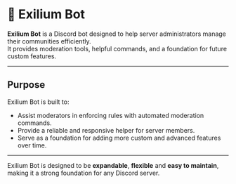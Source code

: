 # 🤖 Exilium Bot

**Exilium Bot** is a Discord bot designed to help server administrators manage their communities efficiently.  
It provides moderation tools, helpful commands, and a foundation for future custom features.

---

## **Purpose**

Exilium Bot is built to:

- Assist moderators in enforcing rules with automated moderation commands.
- Provide a reliable and responsive helper for server members.
- Serve as a foundation for adding more custom and advanced features over time.

---

Exilium Bot is designed to be **expandable**, **flexible** and **easy to maintain**, making it a strong foundation for any Discord server.
